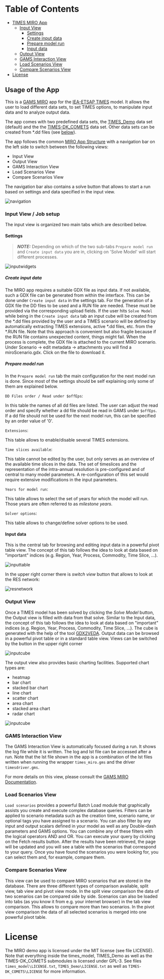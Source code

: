 Table of Contents
=================

   * [TIMES MIRO App](#times_miro-app)
      * [Input View](#input-view)
          * [Settings](#settings)
          * [Create input data](#create-input)
          * [Prepare model run](#prepare-model-run)
          * [Input data](#input-data)
      * [Output View](#output-view)
      * [GAMS Interaction View](#gams-interaction-view)
      * [Load Scenarios View](#load-scenarios-view)
      * [Compare Scenarios View](#compare-scenarios-view)
   * [License](#license)

## Usage of the App<a name="usage-of-the-app"></a>
This is a [GAMS MIRO](https://gams.com/miro) app for the [IEA-ETSAP TIMES](https://github.com/etsap-TIMES/TIMES_model) model. It allows the user to load different data sets, to set TIMES options, to manipulate input data and to analyze output data. 

The app comes with two predefined data sets, the [TIMES_Demo](https://github.com/etsap-TIMES/TIMES_Demo) data set (default) and the the [TIMES-DK\_COMETS](https://github.com/energy-modelling-club/TIMES-DK_COMETS) data set. Other data sets can be created from \*.dd files (see [below](#create-input)).

The app follows the common [MIRO App Structure](https://www.gams.com/miro/start.html#miro-structure) with a navigation bar on the left side to switch between the following views:
* Input View
* Output View
* GAMS Interaction View
* Load Scenarios View
* Compare Scenarios View 

The navigation bar also contains a solve button that allows to start a run based on settings and data specified in the input view.

![navigation](static_times_miro/solve.png)

### Input View / Job setup<a name="input-view"></a>
The input view is organized two main tabs which are described below. 

#### Settings<a name="settings"></a>
> **_NOTE:_**  Depending on which of the two sub-tabs `Prepare model run` and `Create input data` you are in, clicking on 'Solve Model' will start different processes. 

![inputwidgets](static_times_miro/input_widgets.png)

##### Create input data<a name="create-input"></a>
The MIRO app requires a suitable GDX file as input data. If not available, such a GDX file can be generated from within the interface. This can be done under `Create input data` in the settings tab. For the generation of a GDX file the DD files to be used and a RUN file are needed. These must be provided via the corresponding upload fields. If the user hits `Solve Model` while being in the `Create input data` tab an input cube will be created from the \*.dd files provided by the user and a TIMES scenario will be defined by automatically extracting TIMES extensions, active \*.dd files, etc. from the \*.RUN file. Note that this approach is convenient but also fragile because if the RUN file contains unexpected content, things might fail. When the process is complete, the GDX file is attached to the current MIRO scenario. Under Scenario &rarr; edit metadata &rarr; attachments you will find a miroScenario.gdx. Click on the file to download it. 

##### Prepare model run<a name="prepare-model-run"></a>
In the `Prepare model run` tab the main configuration for the next model run is done. Since most of the settings should be self explaining only some of them are explained below.

`DD Files order / Read under $offEps`:  

In this table the names of all dd files are listed. The user can adjust the read order and specify whether a dd file should be read in GAMS under `$offEps`. If a dd file should not be used for the next model run, this can be specified by an order value of '0'. 

`Extensions`:  

This table allows to enable/disable several TIMES extensions.

`Time slices available`:

This table cannot be edited by the user, but only serves as an overview of the available time slices in the data. The set of timeslices and the representation of the intra-annual resolution is pre-configured and of central to many model parameters. A re-configuration of this set would require extensive modifications in the input parameters.

`Years for model run`:

This table allows to select the set of years for which the model will run. Those years are often referred to as *milestone years*.

`Solver options`:

This table allows to change/define solver options to be used.

#### Input data<a name="input-data"></a>
This is the central tab for browsing and editing input data in a powerful pivot table view. The concept of this tab follows the idea to look at data based on "important" indices (e.g. Region, Year, Process, Commodity, Time Slice, ...).

![inputtable](static_times_miro/input_table.png)

In the upper right corner there is *switch view* button that allows to look at the RES network:

![resnetwork](static_times_miro/res_network.png)


### Output View<a name="output-view"></a>
Once a TIMES model has been solved by clicking the *Solve Model* button, the Output view is filled with data from that solve.
Similar to the Input data, the concept of this tab follows the idea to look at data based on "important" indices (e.g. Region, Year, Process, Commodity, Time Slice, ...). The cube is generated with the help of the tool [GDX2VEDA](https://www.gams.com/latest/docs/T_GDX2VEDA.html).
Output data can be browsed in a powerful pivot table or in a standard table view. Views can be switched by the button in the upper right corner

![inputcube](static_times_miro/output_pivot.png)

The output view also provides basic charting facilities. Supported chart types are:
* heatmap
* bar chart
* stacked bar chart
* line chart
* scatter chart
* area chart
* stacked area chart
* radar chart

![inputcube](static_times_miro/stacked_bar_chart.png)

### GAMS Interaction View<a name="gams-interaction-view"></a>
The GAMS Interaction View is automatically focused during a run. It shows the log file while it is written. The log and lst file can be accessed after a run. Note that the lst file shown in the app is a combination of the lst files written when running the wrapper `times_miro.gms` and the driver `timesdriver.gms`.

For more details on this view, please consult the [GAMS MIRO Documentation](https://www.gams.com/miro/start.html#miro-structure).

### Load Scenarios View<a name="load-scenarios-view"></a>
`Load scenarios` provides a powerful Batch Load module that graphically assists you create and execute complex database queries. Filters can be applied to scenario metadata such as the creation time, scenario name, or optional tags you have assigned to a scenario. You can also filter by any input and output scalars defined in your model as well as any Double-dash parameters and GAMS options. You can combine any of these filters with the logical operators AND and OR. You can execute your query by clicking on the Fetch results button. After the results have been retrieved, the page will be updated and you will see a table with the scenarios that correspond to your query. Once you have found the scenarios you were looking for, you can select them and, for example, compare them.

### Compare Scenarios View<a name="compare-scenarios-view"></a>

This view can be used to compare MIRO scenarios that are stored in the database. There are three different types of comparison available, split view, tab view and pivot view mode. In the split view comparison the data of two scenarios can be compared side by side. Scenarios can also be loaded into tabs (as you know it from e.g. your internet browser) in the tab view comparison. This allows to compare more than two scenarios. In the pivot view comparison the data of all selected scenarios is merged into one powerful pivot table.


# License<a name="license"></a>
The MIRO demo app is licensed under the MIT license (see file LICENSE). Note that everything inside the times\_model, TIMES\_Demo as well as the TIMES-DK_COMETS submodules is licensed under GPL-3. See files `times_model\LICENSE.txt`, `TIMES_Demo\LICENSE.txt` as well as `TIMES-DK_COMETS\LICENSE` for more information.
